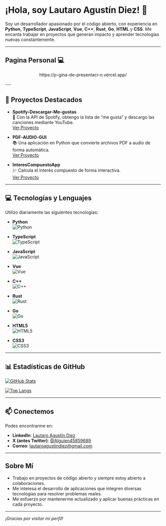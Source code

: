 # ¡Hola, soy Lautaro Agustín Diez! 👋

Soy un desarrollador apasionado por el código abierto, con experiencia en **Python**, **TypeScript**, **JavaScript**, **Vue**, **C++**, **Rust**, **Go**, **HTML** y **CSS**. Me encanta trabajar en proyectos que generan impacto y aprender tecnologías nuevas constantemente.

---
## Pagina Personal 💻

<p align="center">https://p-gina-de-presentaci-n.vercel.app/</p>
---

## 🚀 Proyectos Destacados

- **Spotify-Descargar-Me-gustas**  
  🎵 Con la API de Spotify, obtengo la lista de “me gusta” y descargo las canciones mediante YouTube.  
  [Ver Proyecto](https://github.com/Diez111/Spotify-Descargar-Me-gustas)

- **PDF-AUDIO-GUI**  
  📚 Una aplicación en Python que convierte archivos PDF a audio de forma automática.  
  [Ver Proyecto](https://github.com/Diez111/PDF-AUDIO-GUI)

- **InteresCompuestoApp**  
  💹 Calcula el interés compuesto de forma interactiva.  
  [Ver Proyecto](https://github.com/Diez111/InteresCompuestoApp)

---

## 💻 Tecnologías y Lenguajes

Utilizo diariamente las siguientes tecnologías:

- **Python**  
  ![Python](https://img.shields.io/badge/-Python-3776AB?style=flat&logo=python&logoColor=ffdd54)

- **TypeScript**  
  ![TypeScript](https://img.shields.io/badge/-TypeScript-3178C6?style=flat&logo=typescript&logoColor=white)

- **JavaScript**  
  ![JavaScript](https://img.shields.io/badge/-JavaScript-F7DF1E?style=flat&logo=javascript&logoColor=black)

- **Vue**  
  ![Vue](https://img.shields.io/badge/-Vue-35495E?style=flat&logo=vue.js&logoColor=4FC08D)

- **C++**  
  ![C++](https://img.shields.io/badge/C++-00599C?style=flat&logo=c%2B%2B&logoColor=white)

- **Rust**  
  ![Rust](https://img.shields.io/badge/Rust-000000?style=flat&logo=rust&logoColor=white)

- **Go**  
  ![Go](https://img.shields.io/badge/Go-00ADD8?style=flat&logo=go&logoColor=white)

- **HTML5**  
  ![HTML5](https://img.shields.io/badge/-HTML5-E34F26?style=flat&logo=html5&logoColor=white)

- **CSS3**  
  ![CSS3](https://img.shields.io/badge/-CSS3-1572B6?style=flat&logo=css3)
  
---

## 📊 Estadísticas de GitHub

[![GitHub Stats](https://github-readme-stats.vercel.app/api?username=Diez111&show_icons=true&theme=radical)](https://github.com/anuraghazra/github-readme-stats)

[![Top Langs](https://github-readme-stats.vercel.app/api/top-langs/?username=Diez111&layout=compact)](https://github.com/anuraghazra/github-readme-stats)

---

## 📫 Conectemos

Podes encontrarme en:

- **LinkedIn**: [Lautaro Agustín Diez](http://www.linkedin.com/in/lautaro-agustin-diez-46916225b)
- **X (antes Twitter)**: [@Alguien45859689](https://x.com/Alguien45859689)
- **Correo**: [lautaroagustindiez@gmail.com](mailto:lautaroagustindiez@gmail.com)

---

## Sobre Mí

- Trabajo en proyectos de código abierto y siempre estoy abierto a colaboraciones.
- Me interesa el desarrollo de aplicaciones que integren diversas tecnologías para resolver problemas reales.
- Me esfuerzo por mantenerme actualizado y aplicar buenas prácticas en cada proyecto.

---

*¡Gracias por visitar mi perfil!*
